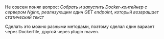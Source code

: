 Не совсем понял вопрос:
_Собрать и запустить Docker-контейнер с сервером Nginx, реализующим один GET endpoint, который возвращает статический текст_

Сделать это можно разными методами, поэтому сделал один вариант через Dockerfile, другой через plugin maven.
